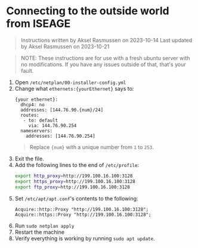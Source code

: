 # Connecting to the outside world from ISEAGE

> Instructions written by Aksel Rasmussen on 2023-10-14
> Last updated by Aksel Rasmussen on 2023-10-21

> NOTE: These instructions are for use with a fresh ubuntu server with no modifications.
> If you have any issues outside of that, that's your fault.

1) Open `/etc/netplan/00-installer-config.yml`
2) Change what `ethernets:{yourEthernet}` says to:
	```
	{your ethernet}:
	  dhcp4: no
	  addresses: [144.76.90.{num}/24]
	  routes:
	   - to: default
	     via: 144.76.90.254
	  nameservers:
	    addresses: [144.76.90.254]
	```
	> Replace `{num}` with a unique number from `1` to `253`.
3) Exit the file.
4) Add the following lines to the end of `/etc/profile`:
	```sh
	export http_proxy=http://199.100.16.100:3128
	export https_proxy=http://199.100.16.100:3128
	export ftp_proxy=http://199.100.16.100:3128
	```
5) Set `/etc/apt/apt.conf`'s contents to the following:
	```
	Acquire::http::Proxy "http://199.100.16.100:3128";
	Acquire::https::Proxy "http://199.100.16.100:3128";
	```
6) Run `sudo netplan apply`
7) Restart the machine
8) Verify everything is working by running `sudo apt update`.
